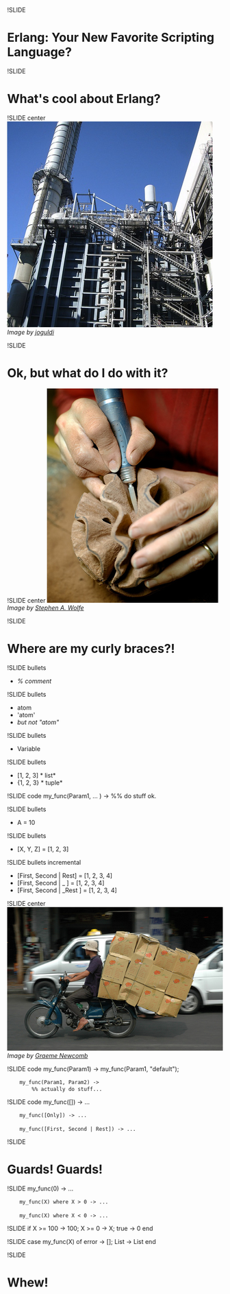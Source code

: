 !SLIDE
# Erlang: Your New Favorite Scripting Language?

!SLIDE
# What's cool about Erlang?

!SLIDE center
![Scalability](factory-crop.jpg)
<span class="credit">*Image by [joguldi](http://www.flickr.com/photos/landschaft/1177773469/)*</span>

!SLIDE
# Ok, but what do I do with it?

!SLIDE center
![Elegance](carving.jpg)
<span class="credit">*Image by [Stephen A. Wolfe](http://www.flickr.com/photos/swolfe/5800097543/)*</span>

!SLIDE
# Where are my curly braces?!

!SLIDE bullets
* *% comment*

!SLIDE bullets
* atom
* 'atom'
* <span class="aside">*but not "atom"*</span>

!SLIDE bullets
* Variable

!SLIDE bullets
* [1, 2, 3]  <span class="aside">* list*</span>
* {1, 2, 3}  <span class="aside">* tuple*</span>

!SLIDE code
        my_func(Param1, ... ) ->
            %% do stuff
            ok.

!SLIDE bullets
* A = 10

!SLIDE bullets
* [X, Y, Z] = [1, 2, 3]

!SLIDE bullets incremental
* [First, Second | Rest] = [1, 2, 3, 4]
* [First, Second | _ ] = [1, 2, 3, 4]
* [First, Second | _Rest ] = [1, 2, 3, 4]

!SLIDE center
![Overload](overload.jpg)
<span class="credit">*Image by [Graeme Newcomb](http://www.flickr.com/photos/graemenewcomb/358329131/)*</span>

!SLIDE code
        my_func(Param1) ->
            my_func(Param1, "default");

        my_func(Param1, Param2) ->
            %% actually do stuff...

!SLIDE code
        my_func([]) -> ...

        my_func([Only]) -> ...

        my_func([First, Second | Rest]) -> ...

!SLIDE
# Guards! Guards!

!SLIDE
        my_func(0) -> ...

        my_func(X) where X > 0 -> ...

        my_func(X) where X < 0 -> ...

!SLIDE
        if
            X >= 100 -> 100;
            X >= 0   -> X;
            true     -> 0
        end

!SLIDE
        case my_func(X) of
            error -> [];
            List -> List
        end

!SLIDE
# Whew!

